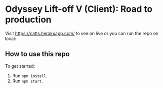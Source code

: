 # Odyssey Lift-off V (Client): Road to production

 Visit https://catts.herokuapp.com/ to see on live or you can run the repo on local:
## How to use this repo


To get started:

1. Run `npm install`.
1. Run `npm start`.

